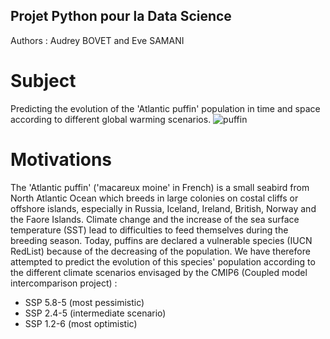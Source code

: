 ## Projet Python pour la Data Science 

Authors : Audrey BOVET and Eve SAMANI

# Subject

Predicting the evolution of the 'Atlantic puffin' population in time and space according to different global warming scenarios. 
![puffin](https://islande24.fr/wp-content/uploads/2018/11/shutterstock_403375483.jpg)

# Motivations

The 'Atlantic puffin' ('macareux moine' in French) is a small seabird from North Atlantic Ocean which breeds in large colonies on costal cliffs or offshore islands, especially in Russia, Iceland, Ireland, British, Norway and the Faore Islands. Climate change and the increase of the sea surface temperature (SST) lead to difficulties to feed themselves during the breeding season. Today, puffins are declared a vulnerable species (IUCN RedList) because of the decreasing of the population. 
We have therefore attempted to predict the evolution of this species' population according to the different climate scenarios envisaged by the CMIP6 (Coupled model intercomparison project) : 
- SSP 5.8-5 (most pessimistic)
- SSP 2.4-5 (intermediate scenario)
- SSP 1.2-6 (most optimistic)


